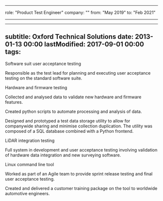 ___
role: "Product Test Engineer"
company: ""
from: "May 2019"
to: "Feb 2021"
___
---
subtitle: Oxford Technical Solutions
date: 2013-01-13 00:00
lastModified: 2017-09-01 00:00 
tags:
---

Software suit user acceptance testing

Responsible as the test lead for planning and executing user acceptance testing on the standard software suite.

Hardware and firmware testing

Collected and analysed data to validate new hardware and firmware features.

Created python scripts to automate processing and analysis of data.

Designed and prototyped a test data storage utility to allow for companywide sharing and minimise collection duplication. The utility was composed of a SQL database combined with a Python frontend.

LiDAR integration testing

Full system in development and user acceptance testing involving validation of hardware data integration and new surveying software.

Linux command line tool

Worked as part of an Agile team to provide sprint release testing and final user acceptance testing.

Created and delivered a customer training package on the tool to worldwide automotive engineers.
